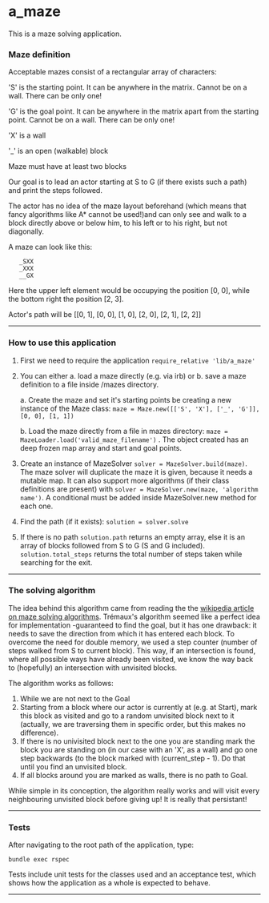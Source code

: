 # a_maze

This is a maze solving application. 

### Maze definition

Acceptable mazes consist of a rectangular array of characters:

'S' is the starting point. It can be anywhere in the matrix. Cannot be on a wall. There can be only one!

'G' is the goal point. It can be anywhere in the matrix apart from the starting point. Cannot be on a wall. There can be only one!

'X' is a wall

'\_' is an open (walkable) block

Maze must have at least two blocks

Our goal is to lead an actor starting at S to G (if there exists such a path) and print the steps followed.

The actor has no idea of the maze layout beforehand (which means that fancy algorithms like A\* cannot be used!)and can only see and walk to a 
block directly above or below him, to his left or to his right, but not diagonally.

A maze can look like this:


       _SXX
       _XXX
       __GX

Here the upper left element would be occupying the position [0, 0], while the bottom right the position [2, 3].

Actor's path will be [[0, 1], [0, 0], [1, 0], [2, 0], [2, 1], [2, 2]]

___

### How to use this application

1. First we need to require the application ```require_relative 'lib/a_maze' ```

2. You can either a. load a maze directly (e.g. via irb) or b. save a maze definition to a file inside /mazes directory.

   a. Create the maze and set it's starting points be creating a new instance of the Maze class: ```maze = Maze.new([['S', 'X'], ['_', 'G']], [0, 0], [1, 1])```

   b. Load the maze directly from a file in mazes directory: ```maze = MazeLoader.load('valid_maze_filename')``` . The object created has an deep frozen map array and start and goal points.

3. Create an instance of MazeSolver ```solver = MazeSolver.build(maze)```. The maze solver will duplicate the maze it is given, because it needs a mutable map.
 It can also support more algorithms (if their class definitions are present) with ```solver = MazeSolver.new(maze, 'algorithm name')```. A conditional must be added inside MazeSolver.new method for each one.

4. Find the path (if it exists): ```solution = solver.solve```

5. If there is no path ```solution.path``` returns an empty array, else it is an array of blocks followed from S to G (S and G included).
   ```solution.total_steps``` returns the total number of steps taken while searching for the exit.

___

### The solving algorithm

The idea behind this algorithm came from reading the the [wikipedia article on maze solving algorithms](https://en.wikipedia.org/wiki/Maze_solving_algorithm). 
Trémaux's algorithm seemed like a perfect idea for implementation -guaranteed to find the goal, but it has one drawback: it needs to save the direction from 
which it has entered each block. To overcome the need for double memory, we used a step counter (number of steps walked from S to current block). This way, 
if an intersection is found, where all possible ways have already been visited, we know the way back to (hopefully) an intersection with unvisited blocks.

The algorithm works as follows:
1. While we are not next to the Goal 
2. Starting from a block where our actor is currently at (e.g. at Start), mark this block as visited and go to a random unvisited block next to it (actually, 
we are traversing them in specific order, but this makes no difference).
3. If there is no univisited block next to the one you are standing mark the block you are standing on (in our case with an 'X', as a wall) and go one step 
backwards (to the block marked with (current_step - 1). Do that until you find an unvisited block.
4. If all blocks around you are marked as walls, there is no path to Goal.

While simple in its conception, the algorithm really works and will visit every neighbouring unvisited block before giving up! It is really that persistant!

___

### Tests

After navigating to the root path of the application, type:

```bundle exec rspec```

Tests include unit tests for the classes used and an acceptance test, which shows how the application as a whole is expected to behave.

___